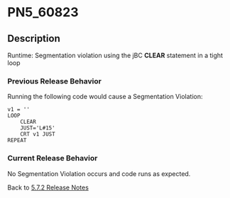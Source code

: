 # PN5_60823

<PageHeader />

## Description

Runtime: Segmentation violation using the jBC **CLEAR** statement in a tight loop

### Previous Release Behavior

Running the following code would cause a Segmentation Violation:

```
v1 = ''
LOOP
    CLEAR
    JUST='L#15'
    CRT v1 JUST
REPEAT
```

### Current Release Behavior

No Segmentation Violation occurs and code runs as expected.

Back to [5.7.2 Release Notes](./../README.md)
